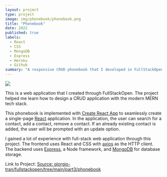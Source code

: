 ```yaml
---
layout: project
type: project
image: img/phonebook/phonebook.png
title: "Phonebook"
date: 2022
published: true
labels:
  - React
  - CSS
  - MongoDB
  - Express
  - Heroku
  - Github
summary: "A responsive CRUD phonebook that I developed in FullStackOpen"
---
```


<img class="img-fluid" src="../img/vacay/vacay-home-page.png">

This is a web application that I created through FullStackOpen. The project helped me learn how to design a CRUD application with the modern MERN tech stack.

This phonebook is implemented with [Create React App](https://create-react-app.dev) to seamlessly create a single-page [React](https://reactjs.org) application. In the application, the user can search for a contact, add a contact, remove a contact. If an already existing contact is added, the user will be prompted with an update option. 

I gained a lot of experience with full-stack web application through this project. The frontend uses React and CSS with [axios](https://axios-http.com) as the HTTP client. The backend uses [Express](https://expressjs.com), a Node framework, and [MongoDB](https://mongodb.com) for database storage. 

<!-- Here is some example code to illustrate Simple Schema use:

{% gist 9defa1fb3f4eb593ba5fa9eacedca960 %} -->
Link to Project: <a href="https://phonebook-fso2022-gt.herokuapp.com/">
Source: <a href="https://github.com/giorgio-tran/fullstackopen/tree/main/part3/phonebook">giorgio-tran/fullstackopen/tree/main/part3/phonebook</a>
